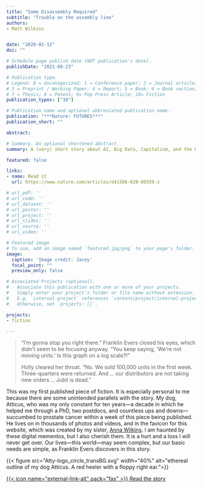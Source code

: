 ```yaml
---
title: "Some Disassembly Required"
subtitle: "Trouble on the assembly line"
authors:
- Matt Wilkins


date: "2020-02-12"
doi: ""

# Schedule page publish date (NOT publication's date).
publishDate: "2021-08-23"

# Publication type.
# Legend: 0 = Uncategorized; 1 = Conference paper; 2 = Journal article;
# 3 = Preprint / Working Paper; 4 = Report; 5 = Book; 6 = Book section;
# 7 = Thesis; 8 = Patent; 9= Pop Press Article; 10= Fiction
publication_types: ["10"]

# Publication name and optional abbreviated publication name.
publication: "***Nature: FUTURES***"
publication_short: ""

abstract:

# Summary. An optional shortened abstract.
summary: A (very) short story about AI, Big Data, Capitalism, and the Human Spirit.

featured: false

links:
- name: Read it
  url: https://www.nature.com/articles/d41586-020-00359-z

# url_pdf: ''
# url_code: ''
# url_dataset: ''
# url_poster: ''
# url_project: ''
# url_slides: ''
# url_source: ''
# url_video: ''

# Featured image
# To use, add an image named `featured.jpg/png` to your page's folder.
image:
  caption: 'Image credit: Jacey'
  focal_point: ""
  preview_only: false

# Associated Projects (optional).
#   Associate this publication with one or more of your projects.
#   Simply enter your project's folder or file name without extension.
#   E.g. `internal-project` references `content/project/internal-project/index.md`.
#   Otherwise, set `projects: []`.

projects:
- fiction

---
```

> “I’m gonna stop you right there.” Franklin Evers closed his eyes, which didn’t seem to be focusing anyway. “You keep saying, ‘We’re not moving units.’ Is this graph on a log scale?!”
>
> Holly cleared her throat. “No. We sold 100,000 units in the first week. Three-quarters were returned. And … our distributors are not taking new orders … Jubil is dead.”

This was my first published piece of fiction. It is especially personal to me because there are some unintended parallels with the story. My dog, Atticus, who was my only constant for ten years—a decade in which he helped me through a PhD, two postdocs, and countless ups and downs—succumbed to prostate cancer within a week of this piece being published. He lives on in thousands of photos and videos, and in the favicon for this website, which was created by my sister, [Anna Wilkins](https://www.linkedin.com/in/anna-wilkins-b755991a3/). I am haunted by these digital mementos, but I also cherish them. It is a hurt and a loss I will never get over. Our lives—this world—may seem complex, but our basic needs are simple, as Franklin Evers discovers in this story.

{{< figure src="Atty-logo_circle_transBG.svg" width="40%" alt="ethereal outline of my dog Atticus. A red heeler with a floppy right ear.">}}

[{{< icon name="external-link-alt" pack="fas" >}} Read the story](https://www.nature.com/articles/d41586-020-00359-z)  
<br/>
